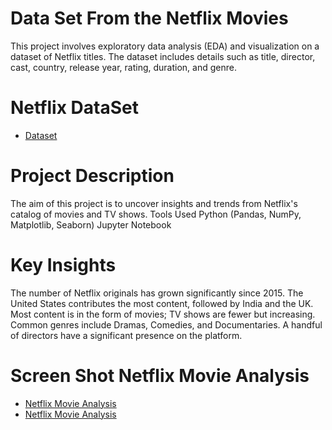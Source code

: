 # Data Set From the Netflix Movies
This project involves exploratory data analysis (EDA) and visualization on a dataset of Netflix titles. The dataset includes details such as title, director, cast, country, release year, rating, duration, and genre.
# Netflix DataSet
- <a href="https://github.com/vigneshsethu/Netflix/blob/main/mymoviedb.csv"> Dataset</a>
# Project Description
The aim of this project is to uncover insights and trends from Netflix's catalog of movies and TV shows.
Tools Used
Python (Pandas, NumPy, Matplotlib, Seaborn)
Jupyter Notebook
# Key Insights
The number of Netflix originals has grown significantly since 2015.
The United States contributes the most content, followed by India and the UK.
Most content is in the form of movies; TV shows are fewer but increasing.
Common genres include Dramas, Comedies, and Documentaries.
A handful of directors have a significant presence on the platform.
# Screen Shot Netflix Movie Analysis
- <a href="https://github.com/vigneshsethu/Netflix/blob/main/Netflix%20Movie.png">Netflix Movie Analysis</a>
- <a href="https://github.com/vigneshsethu/Netflix/blob/main/Netflix%20movie%20analysis1.png">Netflix Movie Analysis </a>
